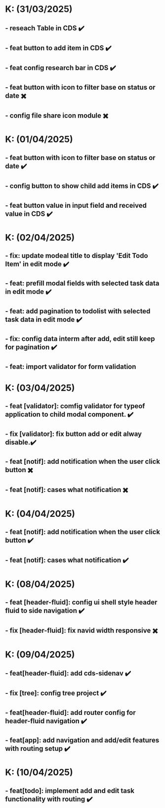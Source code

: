 # K: (31/03/2025)
## - reseach Table in CDS ✔️
## - feat button to add item in CDS ✔️
## - feat config research bar in CDS ✔️
## - feat button with icon to filter base on status or date ✖️ 
## - config file share icon module ✖️

# K: (01/04/2025)

## - feat button with icon to filter base on status or date ✔️
## - config button to show child add items in CDS️ ✔️
## - feat button value in input field and received value in CDS️ ✔️

# K: (02/04/2025)

## - fix: update modeal title to display 'Edit Todo Item' in edit mode ✔️
## - feat: prefill modal fields with selected task data in edit mode ✔️
## - feat: add pagination to todolist with selected task data in edit mode ✔️
## - fix: config data interm after add, edit still keep for pagination ✔️
## - feat: import validator for form validation 

# K: (03/04/2025)
## - feat [validator]: comfig validator for typeof application to child modal component. ✔️
## - fix [validator]: fix button add or edit alway disable.✔️
## - feat [notif]: add notification when the user click button ✖️
## - feat [notif]: cases what notification ✖️

# K: (04/04/2025)
## - feat [notif]: add notification when the user click button ✔️
## - feat [notif]: cases what notification ✔️

# K: (08/04/2025)
## - feat [header-fluid]: config ui shell style header fluid to side navigation ✔️
## - fix [header-fluid]: fix navid width responsive ✖️


# K: (09/04/2025)
## - feat[header-fluid]: add cds-sidenav ✔️
## - fix [tree]: config tree project ✔️
## - feat[header-fluid]: add router config for header-fluid navigation ✔️
## - feat[app]: add navigation and add/edit features with routing setup ✔️

# K: (10/04/2025)
## - feat[todo]: implement add and edit task functionality with routing ✔️